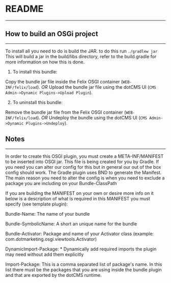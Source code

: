 
# README
--------

## How to build an OSGi project
-------------------------------

To install all you need to do is build the JAR. to do this run
`./gradlew jar`
This will build a jar in the build/libs directory, refer to the build.gradle for more
information on how this is done.

1. To install this bundle:

Copy the bundle jar file inside the Felix OSGI container (`WEB-INF/felix/load`).
_OR_
Upload the bundle jar file using the dotCMS UI (`CMS Admin->Dynamic Plugins->Upload Plugin`).

2. To uninstall this bundle:

Remove the bundle jar file from the Felix OSGI container (`WEB-INF/felix/load`).
_OR_
Undeploy the bundle using the dotCMS UI (`CMS Admin->Dynamic Plugins->Undeploy`).

## Notes
--------
In order to create this OSGI plugin, you must create a META-INF/MANIFEST to be inserted into OSGI jar.
This file is being created for you by Gradle. If you need you can alter our config for this but in general our out of the box config should work.
The Gradle plugin uses BND to generate the Manifest. The main reason you need to alter the config is when you need to exclude a package you are including on your Bundle-ClassPath

If you are building the MANIFEST on your own or desire more info on it below is a description of what is required
in this MANIFEST you must specify (see template plugin):

Bundle-Name: The name of your bundle

Bundle-SymbolicName: A short an unique name for the bundle

Bundle-Activator: Package and name of your Activator class (example: com.dotmarketing.osgi.viewtools.Activator)

DynamicImport-Package: *
    Dynamically add required imports the plugin may need without add them explicitly

Import-Package: This is a comma separated list of package's name.
                In this list there must be the packages that you are using inside
                the bundle plugin and that are exported by the dotCMS runtime.
